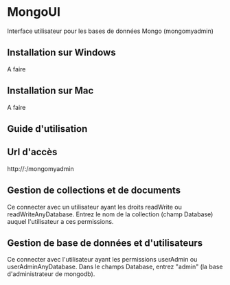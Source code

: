 # MongoUI
Interface utilisateur pour les bases de données Mongo (mongomyadmin)


## Installation sur Windows
A faire

## Installation sur Mac
A faire

## Guide d'utilisation

Url d'accès
-----------

http://<host>:<port>/mongomyadmin

Gestion de collections et de documents
--------------------------------------
	
Ce connecter avec un utilisateur ayant les droits readWrite ou readWriteAnyDatabase.
Entrez le nom de la collection (champ Database) auquel l'utilisateur a ces permissions.

Gestion de base de données et d'utilisateurs
--------------------------------------------
	
Ce connecter avec l'utilisateur ayant les permissions userAdmin ou userAdminAnyDatabase.
Dans le champs Database, entrez "admin" (la base d'administrateur de mongodb).